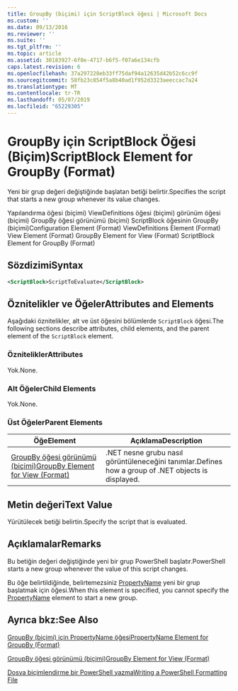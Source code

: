 ```yaml
---
title: GroupBy (biçimi) için ScriptBlock öğesi | Microsoft Docs
ms.custom: ''
ms.date: 09/13/2016
ms.reviewer: ''
ms.suite: ''
ms.tgt_pltfrm: ''
ms.topic: article
ms.assetid: 30183927-6f0e-4717-b6f5-f07a6e134cfb
caps.latest.revision: 6
ms.openlocfilehash: 37a297228eb33ff75daf94a12635d42b52c6cc9f
ms.sourcegitcommit: 58fb23c854f5a8b40ad1f952d3323aeeccac7a24
ms.translationtype: MT
ms.contentlocale: tr-TR
ms.lasthandoff: 05/07/2019
ms.locfileid: "65229305"
---
```

# <a name="scriptblock-element-for-groupby-format"></a><span data-ttu-id="a683f-102">GroupBy için ScriptBlock Öğesi (Biçim)</span><span class="sxs-lookup"><span data-stu-id="a683f-102">ScriptBlock Element for GroupBy (Format)</span></span>

<span data-ttu-id="a683f-103">Yeni bir grup değeri değiştiğinde başlatan betiği belirtir.</span><span class="sxs-lookup"><span data-stu-id="a683f-103">Specifies the script that starts a new group whenever its value changes.</span></span>

<span data-ttu-id="a683f-104">Yapılandırma öğesi (biçimi) ViewDefinitions öğesi (biçimi) görünüm öğesi (biçimi) GroupBy öğesi görünümü (biçimi) ScriptBlock öğesinin GroupBy (biçimi)</span><span class="sxs-lookup"><span data-stu-id="a683f-104">Configuration Element (Format) ViewDefinitions Element (Format) View Element (Format) GroupBy Element for View (Format) ScriptBlock Element for GroupBy (Format)</span></span>

## <a name="syntax"></a><span data-ttu-id="a683f-105">Sözdizimi</span><span class="sxs-lookup"><span data-stu-id="a683f-105">Syntax</span></span>

```xml
<ScriptBlock>ScriptToEvaluate</ScriptBlock>
```

## <a name="attributes-and-elements"></a><span data-ttu-id="a683f-106">Öznitelikler ve Öğeler</span><span class="sxs-lookup"><span data-stu-id="a683f-106">Attributes and Elements</span></span>

<span data-ttu-id="a683f-107">Aşağıdaki öznitelikler, alt ve üst öğesini bölümlerde `ScriptBlock` öğesi.</span><span class="sxs-lookup"><span data-stu-id="a683f-107">The following sections describe attributes, child elements, and the parent element of the `ScriptBlock` element.</span></span>

### <a name="attributes"></a><span data-ttu-id="a683f-108">Öznitelikler</span><span class="sxs-lookup"><span data-stu-id="a683f-108">Attributes</span></span>

<span data-ttu-id="a683f-109">Yok.</span><span class="sxs-lookup"><span data-stu-id="a683f-109">None.</span></span>

### <a name="child-elements"></a><span data-ttu-id="a683f-110">Alt Öğeler</span><span class="sxs-lookup"><span data-stu-id="a683f-110">Child Elements</span></span>

<span data-ttu-id="a683f-111">Yok.</span><span class="sxs-lookup"><span data-stu-id="a683f-111">None.</span></span>

### <a name="parent-elements"></a><span data-ttu-id="a683f-112">Üst Öğeler</span><span class="sxs-lookup"><span data-stu-id="a683f-112">Parent Elements</span></span>

|<span data-ttu-id="a683f-113">Öğe</span><span class="sxs-lookup"><span data-stu-id="a683f-113">Element</span></span>|<span data-ttu-id="a683f-114">Açıklama</span><span class="sxs-lookup"><span data-stu-id="a683f-114">Description</span></span>|
|-------------|-----------------|
|[<span data-ttu-id="a683f-115">GroupBy öğesi görünümü (biçimi)</span><span class="sxs-lookup"><span data-stu-id="a683f-115">GroupBy Element for View (Format)</span></span>](./groupby-element-for-view-format.md)|<span data-ttu-id="a683f-116">.NET nesne grubu nasıl görüntüleneceğini tanımlar.</span><span class="sxs-lookup"><span data-stu-id="a683f-116">Defines how a group of .NET objects is displayed.</span></span>|

## <a name="text-value"></a><span data-ttu-id="a683f-117">Metin değeri</span><span class="sxs-lookup"><span data-stu-id="a683f-117">Text Value</span></span>

<span data-ttu-id="a683f-118">Yürütülecek betiği belirtin.</span><span class="sxs-lookup"><span data-stu-id="a683f-118">Specify the script that is evaluated.</span></span>

## <a name="remarks"></a><span data-ttu-id="a683f-119">Açıklamalar</span><span class="sxs-lookup"><span data-stu-id="a683f-119">Remarks</span></span>

<span data-ttu-id="a683f-120">Bu betiğin değeri değiştiğinde yeni bir grup PowerShell başlatır.</span><span class="sxs-lookup"><span data-stu-id="a683f-120">PowerShell starts a new group whenever the value of this script changes.</span></span>

<span data-ttu-id="a683f-121">Bu öğe belirtildiğinde, belirtemezsiniz [PropertyName](propertyname-element-for-groupby-format.md) yeni bir grup başlatmak için öğesi.</span><span class="sxs-lookup"><span data-stu-id="a683f-121">When this element is specified, you cannot specify the [PropertyName](propertyname-element-for-groupby-format.md) element to start a new group.</span></span>

## <a name="see-also"></a><span data-ttu-id="a683f-122">Ayrıca bkz:</span><span class="sxs-lookup"><span data-stu-id="a683f-122">See Also</span></span>

[<span data-ttu-id="a683f-123">GroupBy (biçimi) için PropertyName öğesi</span><span class="sxs-lookup"><span data-stu-id="a683f-123">PropertyName Element for GroupBy (Format)</span></span>](propertyname-element-for-groupby-format.md)

[<span data-ttu-id="a683f-124">GroupBy öğesi görünümü (biçimi)</span><span class="sxs-lookup"><span data-stu-id="a683f-124">GroupBy Element for View (Format)</span></span>](groupby-element-for-view-format.md)

[<span data-ttu-id="a683f-125">Dosya biçimlendirme bir PowerShell yazma</span><span class="sxs-lookup"><span data-stu-id="a683f-125">Writing a PowerShell Formatting File</span></span>](writing-a-powershell-formatting-file.md)
